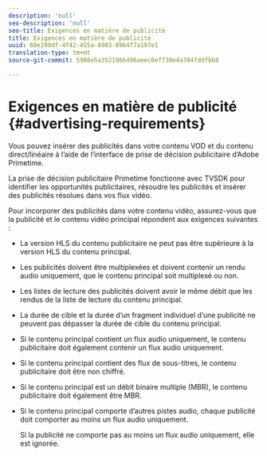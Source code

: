 ```yaml
---
description: 'null'
seo-description: 'null'
seo-title: Exigences en matière de publicité
title: Exigences en matière de publicité
uuid: 60e299df-4f42-455a-8983-8964f7a197e1
translation-type: tm+mt
source-git-commit: 5908e5a3521966496aeec0ef730e4a704fddfb68

---
```



# Exigences en matière de publicité {#advertising-requirements}

Vous pouvez insérer des publicités dans votre contenu VOD et du contenu direct/linéaire à l’aide de l’interface de prise de décision publicitaire d’Adobe Primetime.

La prise de décision publicitaire Primetime fonctionne avec TVSDK pour identifier les opportunités publicitaires, résoudre les publicités et insérer des publicités résolues dans vos flux vidéo.

Pour incorporer des publicités dans votre contenu vidéo, assurez-vous que la publicité et le contenu vidéo principal répondent aux exigences suivantes :

* La version HLS du contenu publicitaire ne peut pas être supérieure à la version HLS du contenu principal.
* Les publicités doivent être multiplexées et doivent contenir un rendu audio uniquement, que le contenu principal soit multiplexé ou non.
* Les listes de lecture des publicités doivent avoir le même débit que les rendus de la liste de lecture du contenu principal.
* La durée de cible et la durée d’un fragment individuel d’une publicité ne peuvent pas dépasser la durée de cible du contenu principal.
* Si le contenu principal contient un flux audio uniquement, le contenu publicitaire doit également contenir un flux audio uniquement.
* Si le contenu principal contient des flux de sous-titres, le contenu publicitaire doit être non chiffré.
* Si le contenu principal est un débit binaire multiple (MBR), le contenu publicitaire doit également être MBR.
* Si le contenu principal comporte d’autres pistes audio, chaque publicité doit comporter au moins un flux audio uniquement.

   Si la publicité ne comporte pas au moins un flux audio uniquement, elle est ignorée.